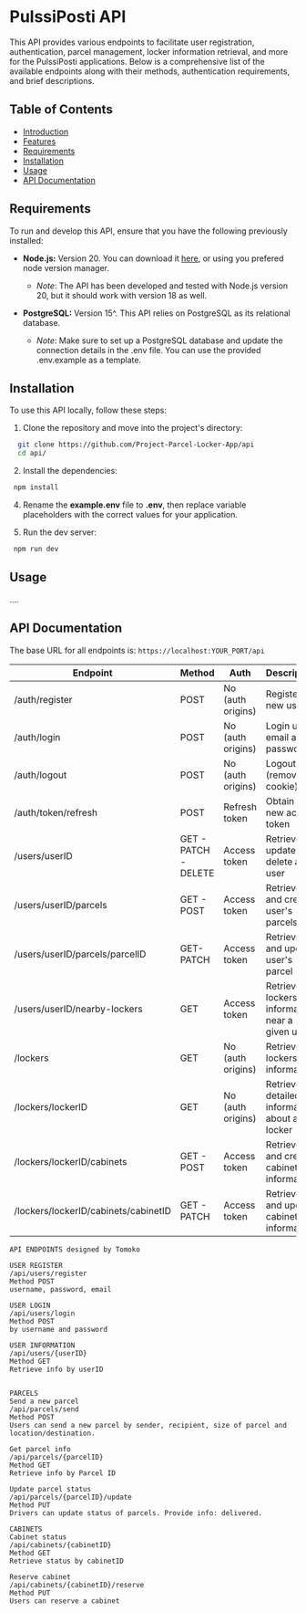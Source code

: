 # PulssiPosti API

This API provides various endpoints to facilitate user registration, authentication, parcel management, locker information retrieval, and more for the PulssiPosti applications. Below is a comprehensive list of the available endpoints along with their methods, authentication requirements, and brief descriptions.

## Table of Contents

- [Introduction](#introduction)
- [Features](#features)
- [Requirements](#requirements)
- [Installation](#installation)
- [Usage](#usage)
- [API Documentation](#api-documentation)

## Requirements

To run and develop this API, ensure that you have the following previously installed:

- **Node.js:** Version 20. You can download it [here](https://nodejs.org/), or using you prefered node version manager.
  - _Note_: The API has been developed and tested with Node.js version 20, but it should work with version 18 as well.

- **PostgreSQL:** Version 15^. This API relies on PostgreSQL as its relational database.
  - _Note_: Make sure to set up a PostgreSQL database and update the connection details in the .env file. You can use the provided .env.example as a template.

## Installation
To use this API locally, follow these steps:

1. Clone the repository and move into the project's directory: 
```sh
  git clone https://github.com/Project-Parcel-Locker-App/api
  cd api/
```
2. Install the dependencies:
 ```sh
  npm install
```
4. Rename the **example.env** file to **.env**, then replace variable placeholders with the correct values for your application.

5. Run the dev server:
 ```sh
  npm run dev
```

## Usage

....

## API Documentation
The base URL for all endpoints is: `https://localhost:YOUR_PORT/api`

| Endpoint | Method | Auth | Description |
| -------- | ------ | -----| -------- |
| /auth/register | POST | No (auth origins) | Register a new user
| /auth/login | POST | No (auth origins) | Login using email and password
| /auth/logout | POST | No (auth origins) | Logout user (remove cookie)
| /auth/token/refresh | POST | Refresh token | Obtain a new access token
| /users/userID | GET - PATCH - DELETE | Access token | Retrieve, update and delete a user
| /users/userID/parcels | GET - POST | Access token | Retrieve and create user's parcels
| /users/userID/parcels/parcelID | GET- PATCH | Access token | Retrieve and update user's parcel
| /users/userID/nearby-lockers | GET | Access token | Retrieve lockers information near a given user
| /lockers | GET | No (auth origins)| Retrieve lockers' information
| /lockers/lockerID | GET | No (auth origins) | Retrieve detailed information about a locker
| /lockers/lockerID/cabinets | GET - POST | Access token | Retrieve and create cabinets' information
| /lockers/lockerID/cabinets/cabinetID | GET - PATCH | Access token | Retrieve and update cabinet's information



```
API ENDPOINTS designed by Tomoko

USER REGISTER
/api/users/register
Method POST
username, password, email

USER LOGIN
/api/users/login
Method POST
by username and password

USER INFORMATION
/api/users/{userID}
Method GET
Retrieve info by userID


PARCELS
Send a new parcel
/api/parcels/send
Method POST
Users can send a new parcel by sender, recipient, size of parcel and location/destination.

Get parcel info
/api/parcels/{parcelID}
Method GET
Retrieve info by Parcel ID

Update parcel status
/api/parcels/{parcelID}/update
Method PUT
Drivers can update status of parcels. Provide info: delivered.

CABINETS
Cabinet status
/api/cabinets/{cabinetID}
Method GET
Retrieve status by cabinetID

Reserve cabinet
/api/cabinets/{cabinetID}/reserve
Method PUT
Users can reserve a cabinet
```

